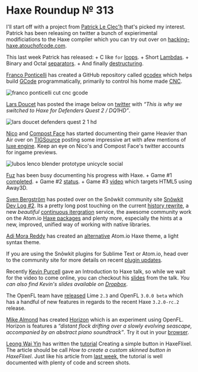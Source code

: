 [_template]: ../templates/roundup.html
[date]: / "2015-03-26 13:19:00"
[modified]: / "2015-03-26 13:19:00"
[published]: / "2015-03-26 13:19:00"
[“”]: a ""
# Haxe Roundup № 313

I'll start off with a project from [Patrick Le Clec'h][tw1] that's picked my 
interest. Patrick has been releasing on twitter a bunch of expierimental
modificiations to the Haxe compiler which you can try out over on 
[hacking-haxe.atouchofcode.com][l1].

This last week Patrick has released:
	+ C like `for` [loops][l2].
	+ Short [Lambdas][l3].
	+ Binary and Octal [separators][l4].
	+ And finally [destructuring][l5].

[Franco Ponticelli][tw2] has created a GitHub repository called [gcodex][l6] which
helps build [GCode][l7] programmatically, primarily to control his home made 
[CNC][l8].

![franco ponticelli cut cnc gcode](/img/313/cut.jpg "Haxe controlled cutting machine by @fponticelli!")

[Lars Doucet][tw3] has posted the image below on [twitter][l9] with _“This is why we
switched to Haxe for Defenders Quest 2 / DQ1HD”_.

![lars doucet defenders quest 2 1 hd](/img/313/DF2.png "Why @larsiusprime switched to Haxe for Defenders Quest 2")

[Nico][tw4] and [Compost Face][tw5] has started documenting their game Heavier than
Air over on [TIGSource][l10] posting some impressive art with afew mentions of [luxe
engine][l11]. Keep an eye on Nico's and Compost Face's twitter accounts for ingame
previews.

![lubos lenco blender prototype unicycle social](/img/313/unicycle.png "Riding spirals on unicycles! Prototyped in Haxe and Blender by @luboslenco")

[Fuz][tw6] has been busy documenting his progress with Haxe.
	+ Game #1 [completed][l12].
	+ Game #2 [status][l13].
	+ Game #3 [video][l14] which targets HTML5 using Away3D.

[Sven Bergström][tw7] has posted over on the Snõwkit community site 
[Snõwkit Dev Log #2][l15]. Its a pretty long post touching on the current
[history rewrite][l16], a new _beautiful_ [continuous itergration][l17] service,
the awesome community work on the Atom.io [Haxe packages][l18] and plenty more,
especially the hints at a new, improved, unified way of working with 
native libraries.

[Adi Mora Reddy][tw8] has created an [alternative][l19] Atom.io Haxe theme, a 
light syntax theme.

If you are using the Snõwkit plugins for Sublime Text or Atom.io, head over to 
the community site for more details on recent [plugin updates][l22].

Recently [Kevin Purcell][tw9] gave an Introduction to Haxe talk, so while we wait
for the video to come online, you can checkout his [slides][l20] from the talk.
_You can also find Kevin's slides available on [Dropbox][l21]_.

The OpenFL team have [released][l23] Lime `2.3` and OpenFL `3.0.0 beta` which has
a handful of new features in regards to the recent Haxe `3.2.0-rc.2` release.

[Mike Almond][tw10] has created [Horizon][l24] which is an experiment using OpenFL.
Horizon is features a _“distant flock drifting over a slowly evolving seascape, 
accompanied by an abstract piano soundtrack”_. Try it out in your [browser][l25].

[Leong Wai Yin][tw11] has written the [tutorial][l26] Creating a simple button 
in HaxeFlixel. The article should be call _How to create a custom skinned button
in HaxeFlixel_. Just like his article from [last week][l27], the tutorial is well
documented with plenty of code and screen shots.
	
[tw11]: https://twitter.com/laxa88 "@laxa88"
[tw10]: https://twitter.com/mikedotalmond "@mikedotalmond"
[tw9]: https://twitter.com/grayhaze "@grayhaze"
[tw8]: https://twitter.com/adireddy "@adireddy"
[tw7]: twitter.com/___discovery "@___discovery"
[tw6]: https://twitter.com/fuz_games "@fuz_games"
[tw5]: https://twitter.com/orbitantlers "@orbitantlers"
[tw4]: https://twitter.com/nico_m__ "@nico_m__"
[tw3]: https://twitter.com/larsiusprime "larsiusprime"
[tw2]: https://twitter.com/fponticelli "@fponticelli"
[tw1]: https://twitter.com/pleclech "@pleclech"
	
[l27]: http://haxe.io/roundups/312/ "Haxe Roundup 312 - 6 Years of Roundups!"
[l26]: http://coinflipstudios.com/devblog/?p=225 "Creating a simple button in HaxeFlixel"
[l25]: http://horizon.mikedotalmond.co.uk/ "Horizon"
[l24]: https://github.com/mikedotalmond/horizon "Horizon on GitHub"
[l23]: http://www.openfl.org/blog/2015/03/26/lime-2-3-and-openfl-beta-updates/ "Lime 2.3 and OpenFL Beta updates"
[l22]: http://snowkit.org/2015/03/25/plugin-updates-sublimeatom/ "Plugin Updates for Snõwkit"
[l21]: https://www.dropbox.com/s/6ykx3ah5hglwd9y/Introduction%20to%20Haxe.pdf "Introduction to Haxe PDF slides"
[l20]: http://haxe.io/@grayhaze/Introduction%20to%20Haxe.pdf "Introduction to Haxe PDF slides"
[l19]: https://atom.io/themes/haxe-syntax-light "Light Haxe Syntax theme for Atom.io"
[l18]: http://snowkit.org/2015/03/23/snowkit-dev-log-2-history/#atomiopackages "Snõwkit Atom.io Haxe Packages"
[l17]: http://snowkit.org/2015/03/23/snowkit-dev-log-2-history/#beautifulbuildkite "Snõwkit Beautiful Buildkite"
[l16]: http://snowkit.org/2015/03/23/snowkit-dev-log-2-history/#history "Snõwkit History Rewrite"
[l15]: http://snowkit.org/2015/03/23/snowkit-dev-log-2-history/ "Snõwkit dev log #2 (history)"
[l14]: https://fuzdevlog.wordpress.com/2015/03/27/haxe-challenge-game-3-video/ "Haxe Challenge Game 3 Video"
[l13]: https://fuzdevlog.wordpress.com/2015/03/23/haxe-challenge-game-2-status/ "Haxe Challenge Game 2 Status"
[l12]: https://fuzdevlog.wordpress.com/2015/03/22/haxe-challenge-game-1-completed/ "Haxe Challenge Game 1 Completed"
[l11]: https://github.com/underscorediscovery/luxe "Luxe engine on GitHub"
[l10]: http://forums.tigsource.com/index.php?topic=47030.0 "Heavier Than Air on TIGSource"
[l9]: https://twitter.com/larsiusprime/status/581132709348544512 "See why Lars Doucet switched to Haxe for Defenders Quest 2"
[l8]: http://en.wikipedia.org/wiki/CNC_router "CNC Router on Wikipedia"
[l7]: http://en.wikipedia.org/wiki/G-code "G-code on Wikipedia"
[l6]: https://github.com/fponticelli/gcodex "GCodex on GitHub"
[l5]: http://hacking-haxe.atouchofcode.com/#1a481 "Destructuring"
[l4]: http://hacking-haxe.atouchofcode.com/#513E6 "Binary and Octal Separators"
[l3]: http://hacking-haxe.atouchofcode.com/#f7599 "Short Lambdas"
[l2]: http://hacking-haxe.atouchofcode.com/#Bb118 "C Like for loops in Haxe"
[l1]: http://hacking-haxe.atouchofcode.com/ "Hacking Haxe"